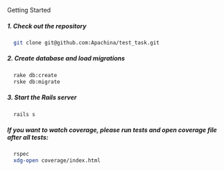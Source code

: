 Getting Started
##### 1. Check out the repository

```bash
  git clone git@github.com:Apachina/test_task.git
```

##### 2. Create database and load migrations

```bash
  rake db:create
  rske db:migrate
```

##### 3. Start the Rails server

```bash
  rails s
```

##### If you  want to watch coverage, please run tests and open coverage file after all tests:

```bash
  rspec
  xdg-open coverage/index.html
```